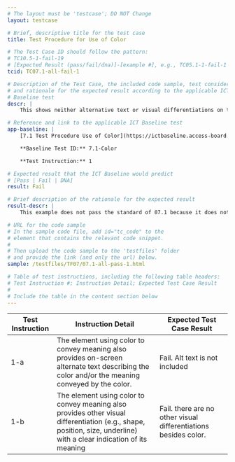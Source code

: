 ```yaml
---
# The layout must be 'testcase'; DO NOT Change
layout: testcase

# Brief, descriptive title for the test case
title: Test Procedure for Use of Color

# The Test Case ID should follow the pattern: 
# TC10.5-1-fail-19
# [Expected Result (pass/fail/dna)]-[example #], e.g., TC05.1-1-fail-1
tcid: TC07.1-all-fail-1

# Description of the Test Case, the included code sample, test considerations,
# and rationale for the expected result according to the applicable ICT
# Baseline test
descr: |
    This shows neither alternative text or visual differentiations on the text.

# Reference and link to the applicable ICT Baseline test
app-baseline: |
    [7.1 Test Procedure Use of Color](https://ictbaseline.access-board.gov/07Sensory/#71-test-procedure-for-use-of-color)

    **Baseline Test ID:** 7.1-Color

    **Test Instruction:** 1

# Expected result that the ICT Baseline would predict
# [Pass | Fail | DNA]
result: Fail

# Brief description of the rationale for the expected result
result-descr: |
    This example does not pass the standard of 07.1 because it does not use color or other visual differentiations on the text.  

# URL for the code sample
# In the sample code file, add id="tc_code" to the 
# element that contains the relevant code snippet.
#
# Then upload the code sample to the 'testfiles' folder 
# and provide the link (and only the url) below.
sample: /testfiles/TF07/07.1-all-pass-1.html

# Table of test instructions, including the following table headers: 
# Test Instruction #; Instruction Detail; Expected Test Case Result
#
# Include the table in the content section below
---
```

| Test Instruction | Instruction Detail | Expected Test Case Result |
|------------------|--------------------|---------------------------|
| 1-a | The element using color to convey meaning also provides on-screen alternate text describing the color and/or the meaning conveyed by the color. | Fail. Alt text is not included |
| 1-b | The element using color to convey meaning also provides other visual differentiation (e.g., shape, position, size, underline) with a clear indication of its meaning| Fail. there are no other visual differentiations besides color. |